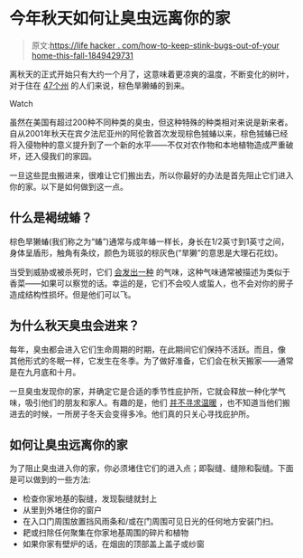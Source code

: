 # 今年秋天如何让臭虫远离你的家

> 原文:[https://life hacker . com/how-to-keep-stink-bugs-out-of-your home-this-fall-1849429731](https://lifehacker.com/how-to-keep-stink-bugs-out-of-your-home-this-fall-1849429731)

离秋天的正式开始只有大约一个月了，这意味着更凉爽的温度，不断变化的树叶，对于住在 [47个州](https://hortnews.extension.iastate.edu/brown-marmorated-stink-bug) 的人们来说，棕色旱獭蝽的到来。

Watch

虽然在美国有超过200种不同种类的臭虫，但这种特殊的种类相对来说是新来者。自从2001年秋天在宾夕法尼亚州的阿伦敦首次发现棕色狨蝽以来，棕色狨蝽已经将入侵物种的意义提升到了一个新的水平——不仅对农作物和本地植物造成严重破坏，还入侵我们的家园。

一旦这些昆虫搬进来，很难让它们搬出去，所以你最好的办法是首先阻止它们进入你的家。以下是如何做到这一点。

## 什么是褐绒蝽？

棕色旱獭蝽(我们称之为“蝽”)通常与成年蝽一样长，身长在1/2英寸到1英寸之间，身体呈盾形，触角有条纹，颜色为斑驳的棕灰色(“旱獭”的意思是大理石花纹)。

当受到威胁或被杀死时，它们 [会发出一种](http://ipm.ucanr.edu/PMG/r4302711.html#:~:text=In%20the%20brown%20marmorated%20stink,often%20clusters%20have%2028%20eggs.) 的气味，这种气味通常被描述为类似于香菜——如果可以察觉的话。幸运的是，它们不会咬人或蜇人，也不会对你的房子造成结构性损坏。但是他们可以飞。

## 为什么秋天臭虫会进来？

每年，臭虫都会进入它们生命周期的时期，在此期间它们保持不活跃。而且，像 其他形式的冬眠一样，它发生在冬季。为了做好准备，它们会在秋天搬家——通常是在九月底和十月。

一旦臭虫发现你的家，并确定它是合适的季节性庇护所，它就会释放一种化学气味，吸引他们的朋友和家人。有趣的是，他们 [并不寻求温暖](https://hortnews.extension.iastate.edu/brown-marmorated-stink-bug) ，也不知道当他们搬进去的时候，一所房子冬天会变得多冷。他们真的只关心寻找庇护所。

## **如何让臭虫远离你的家**

为了阻止臭虫进入你的家，你必须堵住它们的进入点；即裂缝、缝隙和裂缝。下面是可以做到的一些方法:

*   检查你家地基的裂缝，发现裂缝就封上
*   从里到外堵住你的窗户
*   在入口门周围放置挡风雨条和/或在门周围可见日光的任何地方安装门扫。
*   耙或扫除任何聚集在你家地基周围的碎片和植物
*   如果你家有壁炉的话，在烟囱的顶部盖上盖子或纱窗